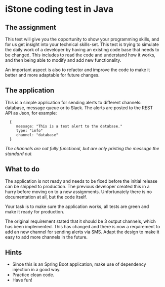 

# iStone coding test in Java

## The assignment

This test will give you the opportunity to show your programming skills, and for us get insight into your technical skills-set.
This test is trying to simulate the daily work of a developer by having an existing code base that needs to be changed. 
This includes to read the code and understand how it works, and then being able to modify and add new functionality.

An important aspect is also to refactor and improve the code to make it better and more adaptable for future changes.

## The application

This is a simple application for sending alerts to different channels: database, message queue or to Slack. The alerts are posted to the REST API as Json, for example:
```
  {
     message: "This is a test alert to the database."
     type: "info"
     channel: "database"
  }
```

_The channels are not fully functional, but are only printing the message the standard out._

## What to do

The application is not ready and needs to be fixed before the initial release can be shipped to production. The previous developer created this in a hurry before moving on to a new assignments. Unfortunately there is no documentation at all, but the code itself. 

Your task is to make sure the application works, all tests are green and make it ready for production.

The original requirement stated that it should be 3 output channels, which has been implemented. 
This has changed and there is now a requirement to add an new channel for sending alerts via SMS. Adapt the design to make it easy to add more channels in the future.

## Hints

* Since this is an Spring Boot application, make use of dependency injection in a good way.
* Practice clean code.
* Have fun!

